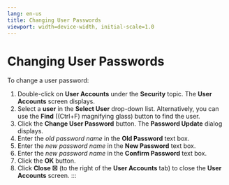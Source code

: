 ```yaml
---
lang: en-us
title: Changing User Passwords
viewport: width=device-width, initial-scale=1.0
---
```


#  Changing User Passwords

To change a user password:

1.  Double-click on **User Accounts** under the **Security** topic. The
    **User Accounts** screen displays.
2.  Select a **user** in the **Select User** drop-down list.
    Alternatively, you can use the **Find** ((Ctrl+F) magnifying glass)
    button to find the user.
3.  Click the **Change User Password** button. The **Password Update**
    dialog displays.
4.  Enter the *old password name* in the **Old Password** text box.
5.  Enter the *new password name* in the **New Password** text box.
6.  Enter the *new password name* in the **Confirm Password** text box.
7.  Click the **OK** button.
8.  Click **Close ☒** (to the right of the **User Accounts** tab) to
    close the **User Accounts** screen.
:::

 

